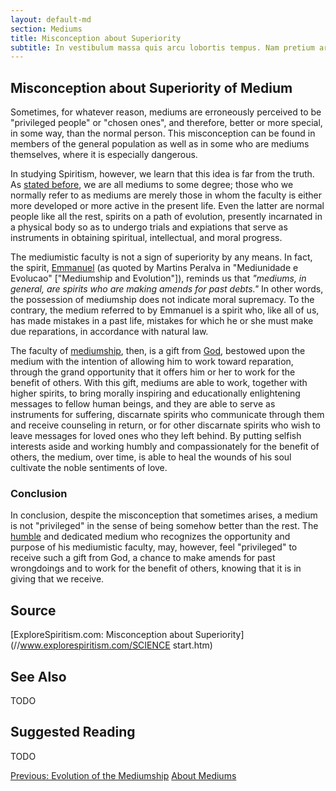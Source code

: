 ```yaml
---
layout: default-md
section: Mediums
title: Misconception about Superiority
subtitle: In vestibulum massa quis arcu lobortis tempus. Nam pretium arcu in odio vulputate luctus.
---
```


## Misconception about Superiority of Medium
Sometimes, for whatever reason, mediums are erroneously perceived to be "privileged people" or "chosen ones", and therefore,  better or more special, in some way, than the normal person. This misconception can be found in members of the general population as well as in some who are mediums themselves, where it is especially dangerous.  

In studying Spiritism, however, we learn that this idea is far from the truth. As [stated before](who-is-medium), we are all mediums to some degree; those who we normally refer to as mediums are merely those in whom the faculty is either more developed or more active in the present life.  Even the latter are normal people like all the rest, spirits on a path of evolution, presently incarnated in a physical body so as to undergo trials and expiations that serve as instruments in obtaining spiritual, intellectual, and moral progress. 

The mediumistic faculty is not a sign of superiority by any means.  In fact, the spirit, [Emmanuel](/profiles/emmanuel) (as quoted by Martins Peralva in "Mediunidade e Evolucao" ["Mediumship and Evolution"]), reminds us that _"mediums, in general, are spirits who are making amends for past debts."_  In other words, the possession of mediumship does not indicate moral supremacy. To the contrary, the medium referred to by Emmanuel is a spirit who, like all of us, has made mistakes in a past life, mistakes for which he or she must make due reparations, in accordance with natural law.

The faculty of [mediumship](/spiritism/mediumship), then, is a gift from [God](/about/god), bestowed upon the medium with the intention of allowing him to work toward reparation, through the grand opportunity that it offers him or her to work for the benefit of others.  With this gift, mediums are able to work, together with higher spirits, to bring morally inspiring and educationally enlightening messages to fellow human beings, and they are able to serve as instruments for suffering, discarnate spirits who communicate through them and receive counseling in return, or for other discarnate spirits who wish to leave messages for loved ones who they left behind.  By putting selfish interests aside and working  humbly and compassionately for the benefit of others, the medium, over time, is able to heal the wounds of his soul cultivate the noble sentiments of love.

### Conclusion
In conclusion, despite the misconception that sometimes arises, a medium is not "privileged" in the sense of being somehow better than the rest.  The [humble](/virtues/humility) and dedicated medium who recognizes the opportunity and purpose of his mediumistic faculty, may, however, feel "privileged" to receive such a gift from God, a chance to make amends for past wrongdoings and to work for the benefit of others, knowing that it is in giving that we receive.  


## Source
[ExploreSpiritism.com: Misconception about Superiority](//www.explorespiritism.com/SCIENCE start.htm)

## See Also
TODO


## Suggested Reading
TODO



<a href="evolution" class="button">Previous: Evolution of the Mediumship</a>
<a href="./" class="button special">About Mediums</a>